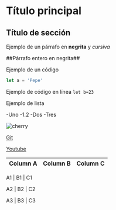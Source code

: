# Título  principal #
## Título de sección ##

Ejemplo de un párrafo en **negrita** y _cursiva_

##Párrafo entero en negrita##

Ejemplo de un código

```js
let a = 'Pepe'

```
Ejemplo de código en línea  `let b=23`


Ejemplo de lista

-Uno
 -1.2
-Dos
-Tres

![cherry](../6_elementos/assets/japanese_500.jpg)

[Git](../6_elementos/assets/005.git)

[Youtube](https://www.youtube.com)

Column A | Column B | Column C 
-------  | -------  | -------                           
             
 A1 | B1 | C1

 A2 | B2 | C2

 A3 | B3 | C3
